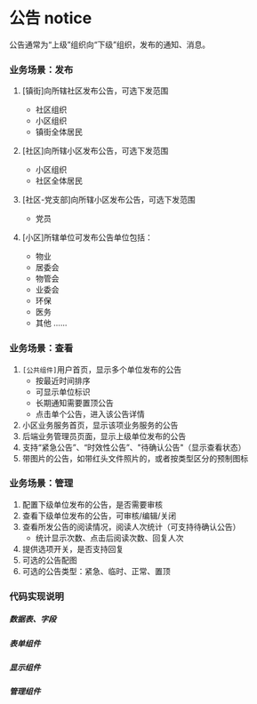# 公告 notice

公告通常为“上级”组织向“下级”组织，发布的通知、消息。

### 业务场景：发布

1. [镇街]向所辖社区发布公告，可选下发范围
   * 社区组织
   * 小区组织
   * 镇街全体居民
   
2. [社区]向所辖小区发布公告，可选下发范围
   * 小区组织
   * 社区全体居民
   
3. [社区-党支部]向所辖小区发布公告，可选下发范围
   * 党员
  
4. [小区]所辖单位可发布公告单位包括：
   * 物业
   * 居委会
   * 物管会
   * 业委会
   * 环保
   * 医务
   * 其他 ……

### 业务场景：查看

1. `[公共组件]`用户首页，显示多个单位发布的公告
    * 按最近时间排序
    * 可显示单位标识
    * 长期通知需要置顶公告
    * 点击单个公告，进入该公告详情
2. 小区业务服务首页，显示该项业务服务的公告
3. 后端业务管理员页面，显示上级单位发布的公告
4. 支持“紧急公告”、“时效性公告”、"待确认公告"（显示查看状态）
5. 带图片的公告，如带红头文件照片的，或者按类型区分的预制图标


### 业务场景：管理

1. 配置下级单位发布的公告，是否需要审核
2. 查看下级单位发布的公告，可审核/编辑/关闭
3. 查看所发公告的阅读情况，阅读人次统计（可支持待确认公告）
   * 统计显示次数、点击后阅读次数、回复人次
4. 提供选项开关，是否支持回复
5. 可选的公告配图
6. 可选的公告类型：紧急、临时、正常、置顶

### 代码实现说明

##### 数据表、字段

##### 表单组件

##### 显示组件

##### 管理组件
